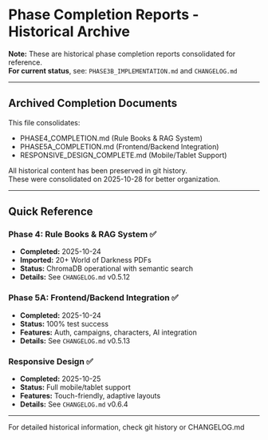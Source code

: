 # Phase Completion Reports - Historical Archive

**Note:** These are historical phase completion reports consolidated for reference.  
**For current status**, see: `PHASE3B_IMPLEMENTATION.md` and `CHANGELOG.md`

---

## Archived Completion Documents

This file consolidates:
- PHASE4_COMPLETION.md (Rule Books & RAG System)
- PHASE5A_COMPLETION.md (Frontend/Backend Integration)
- RESPONSIVE_DESIGN_COMPLETE.md (Mobile/Tablet Support)

All historical content has been preserved in git history.  
These were consolidated on 2025-10-28 for better organization.

---

## Quick Reference

### Phase 4: Rule Books & RAG System ✅
- **Completed:** 2025-10-24
- **Imported:** 20+ World of Darkness PDFs
- **Status:** ChromaDB operational with semantic search
- **Details:** See `CHANGELOG.md` v0.5.12

### Phase 5A: Frontend/Backend Integration ✅  
- **Completed:** 2025-10-24
- **Status:** 100% test success
- **Features:** Auth, campaigns, characters, AI integration
- **Details:** See `CHANGELOG.md` v0.5.13

### Responsive Design ✅
- **Completed:** 2025-10-25
- **Status:** Full mobile/tablet support
- **Features:** Touch-friendly, adaptive layouts
- **Details:** See `CHANGELOG.md` v0.6.4

---

For detailed historical information, check git history or CHANGELOG.md
